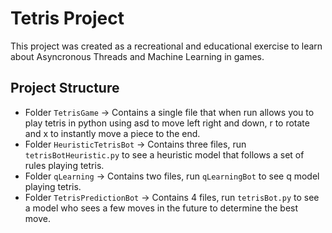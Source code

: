 # Tetris Project

This project was created as a recreational and educational exercise to learn about Asyncronous Threads and Machine Learning in games.

## Project Structure

- Folder `TetrisGame` -> Contains a single file that when run allows you to play tetris in python using asd to move left right and down, r to rotate and x to instantly move a piece to the end.
- Folder `HeuristicTetrisBot` -> Contains three files, run `tetrisBotHeuristic.py` to see a heuristic model that follows a set of rules playing tetris.
- Folder `qLearning` -> Contains two files, run `qLearningBot` to see q model playing tetris.
- Folder `TetrisPredictionBot` -> Contains 4 files, run `tetrisBot.py` to see a model who sees a few moves in the future to determine the best move.



